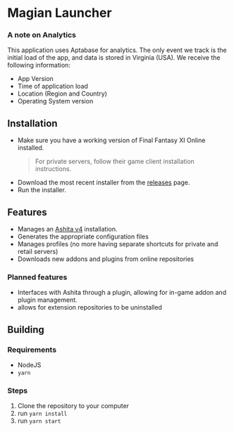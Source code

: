 # Magian Launcher

### A note on Analytics
This application uses Aptabase for analytics.
The only event we track is the initial load of the app, and data is stored in Virginia (USA).
We receive the following information:
* App Version
* Time of application load
* Location (Region and Country)
* Operating System version

## Installation
* Make sure you have a working version of Final Fantasy XI Online installed.
    > For private servers, follow their game client installation instructions.  
* Download the most recent installer from the [releases](https://github.com/ChristopherJTrent/magian_launcherv2/releases) page.  
* Run the installer.

## Features
* Manages an [Ashita v4](https://github.com/AshitaXI/Ashita-v4Beta) installation.
* Generates the appropriate configuration files
* Manages profiles (no more having separate shortcuts for private and retail servers)
* Downloads new addons and plugins from online repositories

### Planned features
* Interfaces with Ashita through a plugin, allowing for in-game addon and plugin management.
* allows for extension repositories to be uninstalled

## Building
### Requirements
* NodeJS
* `yarn`

### Steps
1) Clone the repository to your computer
2) run `yarn install`
3) run `yarn start`

